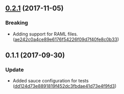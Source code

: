 <a name="0.2.1"></a>
## [0.2.1](https://github.com/advanced-rest-client/drop-file-importer/compare/0.1.1...0.2.1) (2017-11-05)


### Breaking

* Adding support for RAML files. ([ae242c0a4ce89e6176f54226f09d7f40fe8c0b33](https://github.com/advanced-rest-client/drop-file-importer/commit/ae242c0a4ce89e6176f54226f09d7f40fe8c0b33))



<a name="0.1.1"></a>
## 0.1.1 (2017-09-30)


### Update

* Added sauce configuration for tests ([dd124d73e8891819f452dc3fbdae41d73e4f9fd3](https://github.com/advanced-rest-client/drop-file-importer/commit/dd124d73e8891819f452dc3fbdae41d73e4f9fd3))



